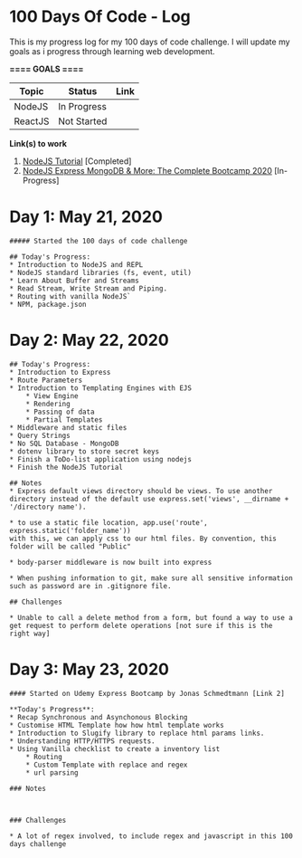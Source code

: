 # 100 Days Of Code - Log

This is my progress log for my 100 days of code challenge.  I will update my goals as i progress through learning web development.

**==== GOALS ====** 
<table>
<thead>
    <th>Topic</th>
    <th>Status</th>
    <th>Link</th>
</thead>
<tbody>
    <tr>
        <td>NodeJS</td>
        <td>In Progress</td>
    </tr>
    <tr>
        <td>ReactJS</td>
        <td>Not Started</td>
    </tr>
</tbody>
</table>

**Link(s) to work**
1. [NodeJS Tutorial](https://www.youtube.com/channel/UCW5YeuERMmlnqo4oq8vwUpg) [Completed]
2. [NodeJS Express MongoDB & More: The Complete Bootcamp 2020](https://www.udemy.com/course/nodejs-express-mongodb-bootcamp/) [In-Progress]


# Day 1: May 21, 2020
    ##### Started the 100 days of code challenge 

    ## Today's Progress: 
    * Introduction to NodeJS and REPL 
    * NodeJS standard libraries (fs, event, util)
    * Learn About Buffer and Streams
    * Read Stream, Write Stream and Piping.
    * Routing with vanilla NodeJS`
    * NPM, package.json

# Day 2: May 22, 2020

    ## Today's Progress:
    * Introduction to Express
    * Route Parameters
    * Introduction to Templating Engines with EJS 
        * View Engine
        * Rendering 
        * Passing of data
        * Partial Templates
    * Middleware and static files
    * Query Strings
    * No SQL Database - MongoDB
    * dotenv library to store secret keys
    * Finish a ToDo-list application using nodejs
    * Finish the NodeJS Tutorial

    ## Notes
    * Express default views directory should be views. To use another directory instead of the default use express.set('views', __dirname + '/directory name').

    * to use a static file location, app.use('route', express.static('folder_name'))
    with this, we can apply css to our html files. By convention, this folder will be called "Public"

    * body-parser middleware is now built into express

    * When pushing information to git, make sure all sensitive information such as password are in .gitignore file.

    ## Challenges

    * Unable to call a delete method from a form, but found a way to use a get request to perform delete operations [not sure if this is the right way]

# Day 3: May 23, 2020
    #### Started on Udemy Express Bootcamp by Jonas Schmedtmann [Link 2]

    **Today's Progress**: 
    * Recap Synchronous and Asynchonous Blocking
    * Customise HTML Template how how html template works
    * Introduction to Slugify library to replace html params links.
    * Understanding HTTP/HTTPS requests.
    * Using Vanilla checklist to create a inventory list
        * Routing
        * Custom Template with replace and regex
        * url parsing
    
    ### Notes


    
    ### Challenges

    * A lot of regex involved, to include regex and javascript in this 100 days challenge